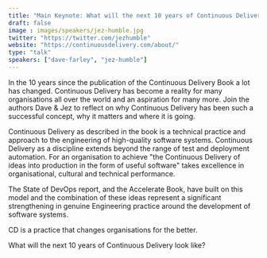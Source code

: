 ```yaml
---
title: "Main Keynote: What will the next 10 years of Continuous Delivery look like?"
draft: false
image : images/speakers/jez-humble.jpg
twitter: "https://twitter.com/jezhumble"
website: "https://continuousdelivery.com/about/"
type: "talk"
speakers: ["dave-farley", "jez-humble"]
---
```


In the 10 years since the publication of the Continuous Delivery Book a lot has changed. Continuous Delivery has become a reality for many organisations all over the world and an aspiration for many more. Join the authors Dave & Jez to reflect on why Continuous Delivery has been such a successful concept, why it matters and where it is going.

Continuous Delivery as described in the book is a technical practice and approach to the engineering of high-quality software systems. Continuous Delivery as a discipline extends beyond the range of test and deployment automation. For an organisation to achieve "the Continuous Delivery of ideas into production in the form of useful software" takes excellence in organisational, cultural and technical performance. 

The State of DevOps report, and the Accelerate Book, have built on this model and the combination of these ideas represent a significant strengthening in genuine Engineering practice around the development of software systems.

CD is a practice that changes organisations for the better. 

What will the next 10 years of Continuous Delivery look like?
